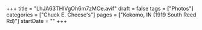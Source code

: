 +++
title = "LhJA63THlVgOh6m7zMCe.avif"
draft = false
tags = ["Photos"]
categories = ["Chuck E. Cheese's"]
pages = ["Kokomo, IN (1919 South Reed Rd)"]
startDate = ""
+++
